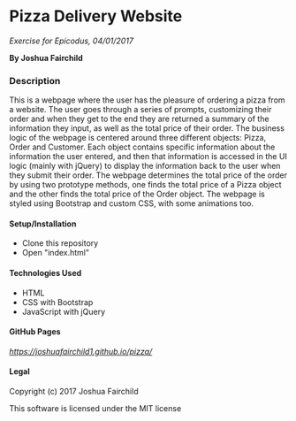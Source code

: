 # **Pizza Delivery Website**

*Exercise for Epicodus, 04/01/2017*

**By Joshua Fairchild**

### Description
This is a webpage where the user has the pleasure of ordering a pizza from a website. The user goes through a series of prompts, customizing their order and when they get to the end they are returned a summary of the information they input, as well as the total price of their order. The business logic of the webpage is centered around three different objects: Pizza, Order and Customer. Each object contains specific information about the information the user entered, and then that information is accessed in the UI logic (mainly with jQuery) to display the information back to the user when they submit their order. The webpage determines the total price of the order by using two prototype methods, one finds the total price of a Pizza object and the other finds the total price of the Order object. The webpage is styled using Bootstrap and custom CSS, with some animations too.

#### Setup/Installation
* Clone this repository
* Open "index.html"

#### Technologies Used
* HTML
* CSS with Bootstrap
* JavaScript with jQuery

#### GitHub Pages
*https://joshuafairchild1.github.io/pizza/*

#### Legal
Copyright (c) 2017 Joshua Fairchild

This software is licensed under the MIT license
